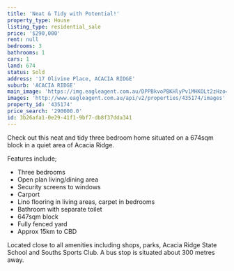 ```yaml
---
title: 'Neat & Tidy with Potential!'
property_type: House
listing_type: residential_sale
price: '$290,000'
rent: null
bedrooms: 3
bathrooms: 1
cars: 1
land: 674
status: Sold
address: '17 Olivine Place, ACACIA RIDGE'
suburb: 'ACACIA RIDGE'
main_image: 'https://img.eagleagent.com.au/DPPBkvoPBKHlyPv1MHKOLt2zHzo=/1280x854/smart/https://s3-us-west-2.amazonaws.com/eagleagent-orig/images/6821330/116779323-image-M.jpg'
images: 'http://www.eagleagent.com.au/api/v2/properties/435174/images'
property_id: '435174'
price_search: '290000.0'
id: 3b26afa1-0e29-41f1-9bf7-db8f37dda341
---
```

Check out this neat and tidy three bedroom home situated on a 674sqm block in a quiet area of Acacia Ridge.

Features include;
*  Three bedrooms
*  Open plan living/dining area
*  Security screens to windows
*  Carport
*  Lino flooring in living areas, carpet in bedrooms
*  Bathroom with separate toilet
*  647sqm block
*  Fully fenced yard
*  Approx 15km to CBD

Located close to all amenities including shops, parks, Acacia Ridge State School and Souths Sports Club. A bus stop is situated about 300 metres away.